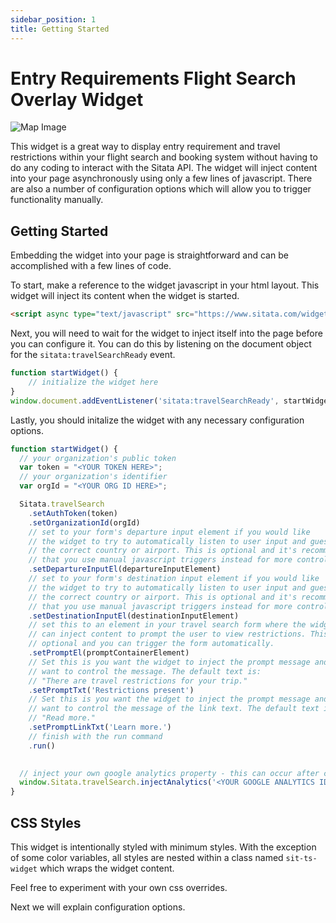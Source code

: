 ```yaml
---
sidebar_position: 1
title: Getting Started
---
```


# Entry Requirements Flight Search Overlay Widget

![Map Image](/img/widgets/covid-flight-search.jpg)

This widget is a great way to display entry requirement and travel restrictions within your flight search and booking system without having to do any coding to interact with the Sitata API. The widget will inject content into your page asynchronously using only a few lines of javascript. There are also a number of configuration options which will allow you to trigger functionality manually. 

## Getting Started

Embedding the widget into your page is straightforward and can be accomplished with a few lines of code.

To start, make a reference to the widget javascript in your html layout. This widget will inject its content when the widget is started.

```html
<script async type="text/javascript" src="https://www.sitata.com/widgets/sitata-travel-search.js"></script>
```

Next, you will need to wait for the widget to inject itself into the page before you can configure it. You can do this by listening on the document object for the `sitata:travelSearchReady` event.

```javascript
function startWidget() {
    // initialize the widget here
}
window.document.addEventListener('sitata:travelSearchReady', startWidget)
```

Lastly, you should initalize the widget with any necessary configuration options.

```javascript
function startWidget() {
  // your organization's public token
  var token = "<YOUR TOKEN HERE>";
  // your organization's identifier
  var orgId = "<YOUR ORG ID HERE>";

  Sitata.travelSearch
    .setAuthToken(token)
    .setOrganizationId(orgId)
    // set to your form's departure input element if you would like
    // the widget to try to automatically listen to user input and guess
    // the correct country or airport. This is optional and it's recommended
    // that you use manual javascript triggers instead for more control.
    .setDepartureInputEl(departureInputElement)
    // set to your form's destination input element if you would like
    // the widget to try to automatically listen to user input and guess
    // the correct country or airport. This is optional and it's recommended
    // that you use manual javascript triggers instead for more control.
    .setDestinationInputEl(destinationInputElement)
    // set this to an element in your travel search form where the widget
    // can inject content to prompt the user to view restrictions. This is
    // optional and you can trigger the form automatically.
    .setPromptEl(promptContainerElement)
    // Set this is you want the widget to inject the prompt message and you
    // want to control the message. The default text is:
    // "There are travel restrictions for your trip."
    .setPromptTxt('Restrictions present')
    // Set this is you want the widget to inject the prompt message and you
    // want to control the message of the link text. The default text is:
    // "Read more."
    .setPromptLinkTxt('Learn more.')
    // finish with the run command
    .run()

  
  // inject your own google analytics property - this can occur after cookie acceptance
  window.Sitata.travelSearch.injectAnalytics('<YOUR GOOGLE ANALYTICS ID HERE'>)
}
```

## CSS Styles

This widget is intentionally styled with minimum styles. With the exception of some color variables, all styles are nested within a class named `sit-ts-widget` which wraps the widget content.

Feel free to experiment with your own css overrides.

Next we will explain configuration options.